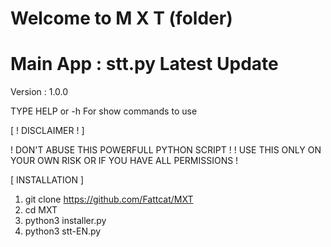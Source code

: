 # Welcome to M X T (folder)

# Main App : stt.py Latest Update

Version : 1.0.0

TYPE HELP or -h For show commands to use

[ ! DISCLAIMER ! ]

! DON'T ABUSE THIS POWERFULL PYTHON SCRIPT !
! USE THIS ONLY ON YOUR OWN RISK OR IF YOU HAVE ALL PERMISSIONS !

[ INSTALLATION ]

1. git clone https://github.com/Fattcat/MXT
2. cd MXT
3. python3 installer.py
4. python3 stt-EN.py
